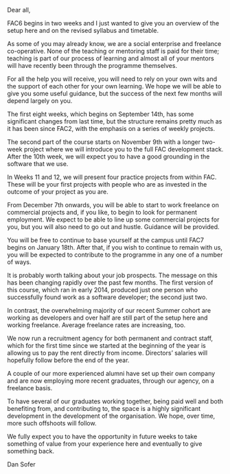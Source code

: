 Dear all,

FAC6 begins in two weeks and I just wanted to give you an overview of the setup here and on the revised syllabus and timetable.

As some of you may already know, we are a social enterprise and freelance co-operative. None of the teaching or mentoring staff is paid for their time; teaching is part of our process of learning and almost all of your mentors will have recently been through the programme themselves. 

For all the help you will receive, you will need to rely on your own wits and the support of each other for your own learning. We hope we will be able to give you some useful guidance, but the success of the next few months will depend largely on you.

The first eight weeks, which begins on September 14th, has some significant changes from last time, but the structure remains pretty much as it has been since FAC2, with the emphasis on a series of weekly projects.

The second part of the course starts on November 9th with a longer two-week project where we will introduce you to the full FAC development stack. After the 10th week, we will expect you to have a good grounding in the software that we use.

In Weeks 11 and 12, we will present four practice projects from within FAC. These will be your first projects with people who are as invested in the outcome of your project as you are.

From December 7th onwards, you will be able to start to work freelance on commercial projects and, if you like, to begin to look for permanent employment. We expect to be able to line up some commercial projects for you, but you will also need to go out and hustle. Guidance will be provided.

You will be free to continue to base yourself at the campus until FAC7 begins on January 18th. After that, if you wish to continue to remain with us, you will be expected to contribute to the programme in any one of a number of ways.

It is probably worth talking about your job prospects. The message on this has been changing rapidly over the past few months. The first version of this course, which ran in early 2014, produced just one person who successfully found work as a software developer; the second just two. 

In contrast, the overwhelming majority of our recent Summer cohort are working as developers and over half are still part of the setup here and working freelance. Average freelance rates are increasing, too.

We now run a recruitment agency for both permanent and contract staff, which for the first time since we started at the beginning of the year is allowing us to pay the rent directly from income. Directors’ salaries will hopefully follow before the end of the year.

A couple of our more experienced alumni have set up their own company and are now employing more recent graduates, through our agency, on a freelance basis. 

To have several of our graduates working together, being paid well and both benefiting from, and contributing to, the space is a highly significant development in the development of the organisation. We hope, over time, more such offshoots will follow.

We fully expect you to have the opportunity in future weeks to take something of value from your experience here and eventually to give something back.



Dan Sofer
